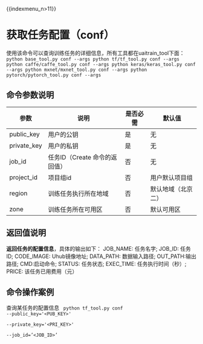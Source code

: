 {{indexmenu_n>11}}



# 获取任务配置（conf）
使用该命令可以查询训练任务的详细信息，所有工具都在uaitrain\_tool下面：
<code>
python base_tool.py conf --args
python tf/tf_tool.py conf --args
python caffe/caffe_tool.py conf --args
python keras/keras_tool.py conf --args
python mxnet/mxnet_tool.py conf --args
python pytorch/pytorch_tool.py conf --args
</code>

## 命令参数说明
| 参数 | 说明 | 是否必需 | 默认值 |
| ---- | ---- | -------- | ------ |
| public\_key         | 用户的公钥                                              | 是              |        无     |
| private\_key        | 用户的私钥                                              | 是              |        无     |
| job\_id                | 任务ID（Create 命令的返回值）                 | 否              |      无      |
| project\_id         | 项目组id                                                  | 否               |        用户默认项目组   |
| region               | 训练任务执行所在地域                                 | 否               |       默认地域（北京二）   |
| zone                 | 训练任务所在可用区                                    | 否              |        默认可用区   |

## 返回值说明
**返回任务的配置信息**，具体的输出如下：
JOB\_NAME: 任务名字; JOB\_ID: 任务ID; CODE\_IMAGE: Uhub镜像地址; DATA\_PATH: 数据输入路径; OUT\_PATH:输出路径; CMD:启动命令; STATUS: 任务状态; EXEC\_TIME: 任务执行时间（秒）; PRICE: 该任务已用费用（元）

## 命令操作案例
查询某任务的配置信息
<code>
python tf_tool.py conf --public_key='<PUB_KEY>' \
    --private_key='<PRI_KEY>' \
    --job_id=’<JOB_ID>’
</code>